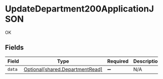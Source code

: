 # UpdateDepartment200ApplicationJSON

OK


## Fields

| Field                                                                        | Type                                                                         | Required                                                                     | Description                                                                  |
| ---------------------------------------------------------------------------- | ---------------------------------------------------------------------------- | ---------------------------------------------------------------------------- | ---------------------------------------------------------------------------- |
| `data`                                                                       | [Optional[shared.DepartmentRead]](undefined/models/shared/departmentread.md) | :heavy_minus_sign:                                                           | N/A                                                                          |
